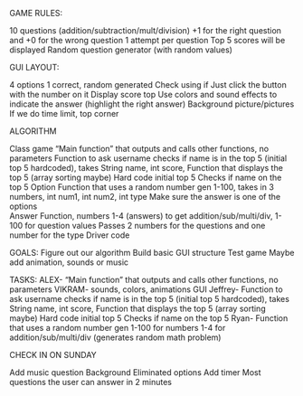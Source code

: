 GAME RULES: 

10 questions (addition/subtraction/mult/division)
+1 for the right question and +0 for the wrong question
1 attempt per question
Top 5 scores will be displayed
Random question generator (with random values)

GUI LAYOUT:

4 options 1 correct, random generated
Check using if 
Just click the button with the number on it
Display score top 
Use colors and sound effects to indicate the answer (highlight the right answer)
Background picture/pictures
If we do time limit, top corner

ALGORITHM

Class game
“Main function” that outputs and calls other functions, no parameters
Function to ask username checks if name is in the top 5 (initial top 5 hardcoded), takes String name, int score, Function that displays the top 5 (array sorting maybe)
Hard code initial top 5
Checks if name on the top 5 
Option Function that uses a random number gen 1-100, takes in 3 numbers, int num1, int num2, int type 
Make sure the answer is one of the options  
Answer Function, numbers 1-4 (answers) to get addition/sub/multi/div, 1-100 for question values
Passes 2 numbers for the questions and one number for the type 
Driver code


GOALS:
Figure out our algorithm 
Build basic GUI structure
Test game
Maybe add animation, sounds or music

TASKS:
ALEX- “Main function” that outputs and calls other functions, no parameters
VIKRAM- sounds, colors, animations GUI
Jeffrey- Function to ask username checks if name is in the top 5 (initial top 5 hardcoded), takes String name, int score, Function that displays the top 5 (array sorting maybe)
Hard code initial top 5
Checks if name on the top 5 
Ryan- Function that uses a random number gen 1-100 for numbers 1-4 for addition/sub/multi/div (generates random math problem)


CHECK IN ON SUNDAY

Add music question
Background 
Eliminated options
Add timer 
Most questions the user can answer in 2 minutes

